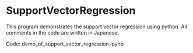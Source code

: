 # SupportVectorRegression

This program demonstrates the support vector regression using python.
All comments in the code are written in Japanese.

Code: demo_of_support_vector_regression.ipynb
